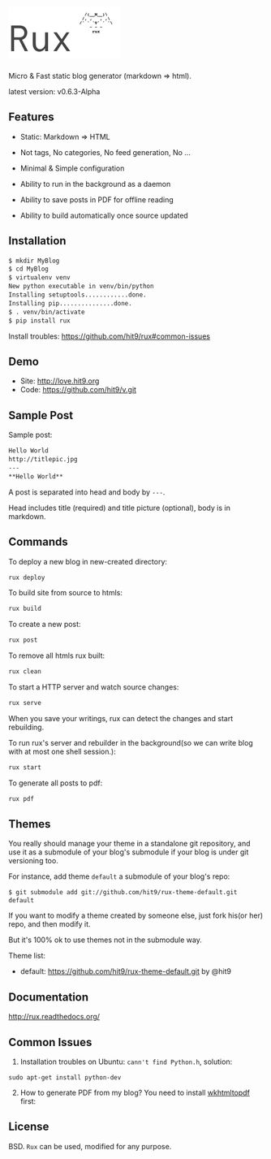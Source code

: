![Rux](https://raw.githubusercontent.com/hit9/artworks/master/png/Rux.png)
=======================================================================

Micro & Fast static blog generator (markdown => html).

latest version: v0.6.3-Alpha

Features
--------

- Static: Markdown => HTML

- Not tags, No categories, No feed generation, No ...

- Minimal & Simple configuration

- Ability to run in the background as a daemon

- Ability to save posts in PDF for offline reading

- Ability to build automatically once source updated

Installation
------------

```bash
$ mkdir MyBlog
$ cd MyBlog
$ virtualenv venv
New python executable in venv/bin/python
Installing setuptools............done.
Installing pip...............done.
$ . venv/bin/activate
$ pip install rux
```

Install troubles: https://github.com/hit9/rux#common-issues

Demo
----

- Site: http://love.hit9.org
- Code: https://github.com/hit9/v.git

Sample Post
------------

Sample post:

```markdown
Hello World
http://titlepic.jpg
---
**Hello World**
```

A post is separated into head and body by ``---``.

Head includes title (required) and title picture (optional), body is in markdown.


Commands
--------

To deploy a new blog in new-created directory:

```bash
rux deploy
```

To build site from source to htmls:

```bash
rux build
```

To create a new post:

```bash
rux post
```

To remove all htmls rux built:

```bash
rux clean
```

To start a HTTP server and watch source changes:

```bash
rux serve
```

When you save your writings, rux can detect the changes and start rebuilding.

To run rux's server and rebuilder in the background(so we can write blog with at most one shell session.):

```bash
rux start
```

To generate all posts to pdf:

```bash
rux pdf
```

Themes
------

You really should manage your theme in a standalone git repository, and use it as a submodule of your blog's submodule if your blog is under git versioning too.

For instance, add theme `default` a submodule of your blog's repo:

```
$ git submodule add git://github.com/hit9/rux-theme-default.git default
```
If you want to modify a theme created by someone else, just fork his(or her) repo, and then modify it.

But it's 100% ok to use themes not in the submodule way.

Theme list:

- default: https://github.com/hit9/rux-theme-default.git by @hit9

Documentation
-------------

http://rux.readthedocs.org/


Common Issues
--------------

1. Installation troubles on Ubuntu: `cann't find Python.h`, solution:

  ```
  sudo apt-get install python-dev
  ```

2. How to generate PDF from my blog? You need to install [wkhtmltopdf](http://wkhtmltopdf.org/downloads.html) first:

License
-------

BSD. `Rux` can be used, modified for any purpose.
